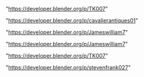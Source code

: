 "https://developer.blender.org/p/TK007"

"https://developer.blender.org/p/cavalierantiques01"

"https://developer.blender.org/p/Jameswilliam7"

 
"https://developer.blender.org/p/Jameswilliam7"


"https://developer.blender.org/p/TK007"


"https://developer.blender.org/p/stevenfrank027"


 
